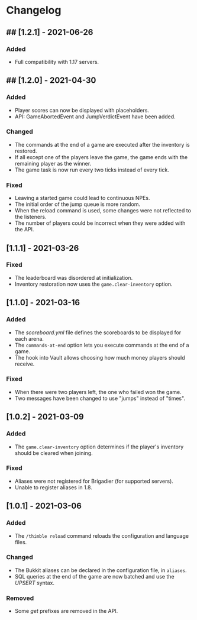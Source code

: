 Changelog
=========

## ## [1.2.1] - 2021-06-26
### Added
- Full compatibility with 1.17 servers.

## ## [1.2.0] - 2021-04-30
### Added
- Player scores can now be displayed with placeholders.
- API: GameAbortedEvent and JumpVerdictEvent have been added.

### Changed
- The commands at the end of a game are executed after the inventory is restored.
- If all except one of the players leave the game, the game ends with the remaining player as the winner.
- The game task is now run every two ticks instead of every tick.

### Fixed
- Leaving a started game could lead to continuous NPEs.
- The initial order of the jump queue is more random.
- When the reload command is used, some changes were not reflected to the listeners.
- The number of players could be incorrect when they were added with the API.

## [1.1.1] - 2021-03-26
### Fixed
- The leaderboard was disordered at initialization.
- Inventory restoration now uses the `game.clear-inventory` option.

## [1.1.0] - 2021-03-16
### Added
- The *scoreboard.yml* file defines the scoreboards to be displayed for each arena.
- The `commands-at-end` option lets you execute commands at the end of a game.
- The hook into Vault allows choosing how much money players should receive.

### Fixed
- When there were two players left, the one who failed won the game.
- Two messages have been changed to use "jumps" instead of "times".

## [1.0.2] - 2021-03-09
### Added
- The `game.clear-inventory` option determines if the player's inventory should be cleared when joining.

### Fixed
- Aliases were not registered for Brigadier (for supported servers).
- Unable to register aliases in 1.8.

## [1.0.1] - 2021-03-06
### Added
- The `/thimble reload` command reloads the configuration and language files.

### Changed
- The Bukkit aliases can be declared in the configuration file, in `aliases`.
- SQL queries at the end of the game are now batched and use the *UPSERT* syntax.

### Removed
- Some *get* prefixes are removed in the API.
